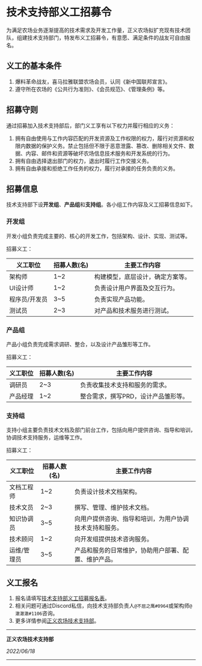# 技术支持部义工招募令

为满足农场业务逐渐提高的技术需求及开发工作量，正义农场拟扩充现有技术团队，组建技术支持部门，特发布义工招募令，有意愿、满足条件的战友可自由报名。

## 义工的基本条件

1. 爆料革命战友，喜马拉雅联盟农场会员，认同《新中国联邦宣言》。
1. 遵守所在农场的《公共行为准则》、《会员规范》、《管理条例》等。

## 招募守则
通过招募加入技术支持部后，部门义工享有以下权力并履行相应的义务： 

1. 拥有自由使用与工作内容匹配的开发资源及工作权限的权力，履行对资源和权限内数据的保护义务。禁止包括但不限于恶意泄露、篡改、删除相关文件、数据、内容、邮件和资源等破坏农场信息技术服务和开发系统的行为。
1. 拥有自由选择退出部门的权力，退出时履行工作交接义务。
1. 拥有自由承接和拒绝工作任务的权力，履行对承接的任务负责的义务。

## 招募信息

技术支持部下设**开发组**、**产品组**和**支持组**。各小组工作内容及义工招募信息如下。

### 开发组
开发小组负责完成主要的、核心的开发工作，包括架构、设计、实现、测试等。 

招募义工： 

|义工职位|招募人数(名)|主要工作内容| 
|-----|-------|-------| 
|架构师|1~2|构建模型，底层设计，确定方案等。| 
|UI设计师|1~2|负责设计用户界面及交互行为。|
|程序员/开发员|3~5|负责实现产品功能。|
|测试员|2~3|对产品和技术服务进行测试。|

### 产品组
产品小组负责完成需求调研、整合，以及设计产品雏形等工作。 

招募义工：  

|义工职位|招募人数(名)|主要工作内容|
|-----|-------|----|
|调研员|2~3|负责收集技术支持和服务的需求。|
|产品经理|1~2|整合需求，撰写PRD，设计产品雏形等。|

### 支持组
支持小组主要负责技术文档及部门前台工作，包括向用户提供咨询、指导和培训，协调技术支持服务，运维等工作。 

招募义工： 

|义工职位|招募人数(名)|主要工作内容|
|------|------|------|
|文档工程师|1~2|负责设计技术文档架构。|
|技术文员|2~3|撰写、管理、维护技术文档。|
|知识协调员|3~5|向用户提供咨询、指导和培训，为用户协调技术支持和服务。|
|技术顾问|1~2|向开发组提供技术咨询服务。|
|运维/管理员|3~5|产品和服务的日常维护，协助用户部署、配置、维护产品。|

## 义工报名

1. 报名请填写[技术支持部义工招募报名表](https://forms.office.com/Pages/ResponsePage.aspx?id=4Uh6bzD64km0_rhyxg_BFZlvLF_3ORVCinceNYW-ieVUQ0kxUktTRVBRRFBMSlpOMlk2MFBYNDJBOC4u)。
1. 相关问题可通过Discord私信，向技术支持部负责人`@不屈之鹰#0964`或架构师`@澈澈澈#1106`咨询。
1. 更多详情参阅[正义农场技术支持部](#README)。

-----

**正义农场技术支持部** 

*2022/06/18*

----- 
